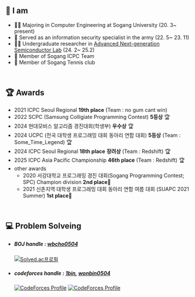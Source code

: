  ## 📣 I am
  * 👨‍🎓 Majoring in Computer Engineering at Sogang University (20. 3~ present)
  * 🏃 Served as an information security specialist in the army (22. 5~ 23. 11)
  * 🕵️‍♀️ Undergraduate researcher in [Advanced Next-generation Semiconductor Lab](https://sites.google.com/view/angelab-sogang/home) (24. 2~ 25.2)
  * 🎈 Member of Sogang ICPC Team
  * 🎾 Member of Sogang Tennis club


<br>

 ## 🏆 Awards
   * 2021 ICPC Seoul Regional **19th place** (Team : no gum cant win)
   * 2022 SCPC (Samsung Colligiate Programming Contest) **5등상** 🏆 
   * 2024 현대모비스 알고리즘 경진대회(학생부) **우수상** 🏆
   * 2024 UCPC (전국 대학생 프로그래밍 대회 동아리 연합 대회) **5등상** (Team : Some_Time_Legend)  🏆
   * 2024 ICPC Seoul Regional **18th place** **장려상** (Team : Redshift) 🏆
   * 2025 ICPC Asia Pacific Championship **46th place** (Team : Redshift) 🏆
   * other awards
     * 2020 서강대학교 프로그래밍 경진 대회(Sogang Programming Contest; SPC) Champion division **2nd place**🥈
     * 2021 신촌지역 대학생 프로그래밍 대회 동아리 연합 여름 대회 (SUAPC 2021 Summer) **1st place**🥇 
	
<br>

 ## 💻 Problem Solveing
  * ##### BOJ handle : [wbcho0504](https://www.acmicpc.net/user/wbcho0504)
      [![Solved.ac프로필](http://mazassumnida.wtf/api/v2/generate_badge?boj=wbcho0504)](https://solved.ac/wbcho0504)
  * ##### codeforces handle : [1bin](https://codeforces.com/profile/1bin), [wonbin0504](https://codeforces.com/profile/wonbin0504)    
      [![CodeForces Profile](http://cf.leed.at?id=1bin)](https://codeforces.com/profile/1bin)
      [![CodeForces Profile](http://cf.leed.at?id=1bin)](https://codeforces.com/profile/wonbin0504)
